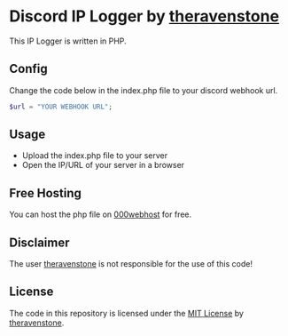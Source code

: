 # Discord IP Logger by [theravenstone](https://github.com/theravenstone)

This IP Logger is written in PHP.

## Config
Change the code below in the index.php file to your discord webhook url.
```php
$url = "YOUR WEBHOOK URL";
```

## Usage
- Upload the index.php file to your server
- Open the IP/URL of your server in a browser

## Free Hosting
You can host the php file on [000webhost](https://000webhost.com) for free.

## Disclaimer
The user [theravenstone](https://github.com/theravenstone) is not responsible for the use of this code!

## License
The code in this repository is licensed under the [MIT License](LICENSE) by [theravenstone](https://github.com/theravenstone).

